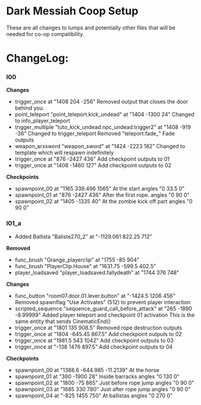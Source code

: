 # Dark Messiah Coop Setup
These are all changes to lumps and potentially other files that will be needed for co-op compatibility.



# ChangeLog:
### l00

**Changes**
- trigger_once at "1408 204 -256"
	Removed output that closes the door behind you.
- point_teleport "point_teleport.kick_undead" at "1404 -1300 24"
	Changed to info_player_teleport
- trigger_multiple "tuto_kick_undead.npc_undead.trigger2" at "1408 -919 -36"
	Changed to trigger_teleport
	Removed "teleport.fade_" Fade outputs
- weapon_arxsword "weapon_sword" at "1424 -2223 182"
	Changed to template which will respawn indefinitely
- trigger_once at "876 -2427 436"
	Add checkpoint outputs to 01
- trigger_once at "1408 -1460 127"
	Add checkpoint outputs to 02

**Checkpoints**
- spawnpoint_00 at "1165 339.496 1565" At the start
angles "0 33.5 0"
- spawnpoint_01 at "876 -2427 436" After the first rope.
angles "0 90 0"
- spawnpoint_02 at "1405 -1335 40" At the zombie kick off part
angles "0 90 0"

### l01_a

- Added Ballista "Baliste270_2" at "-1129.061 822.25 712"

**Removed**
- func_brush "Grange_playerclip" at "1755 -85 904"
- func_brush "PlayerClip.House" at "1631.75 -599.5 402.5"
- player_loadsaved "player_loadsaved.fallydeath" at "1744 376 748"

**Changes**
- func_button "room07.door.01.lever.button" at "-1424.5 1206 456"
	Removed spawnflag "Use Activates" (512) to prevent player interaction
- scripted_sequence "sequence_guard_call_before_attack" at "265 -1890 -8.99999"
	Added player teleport and checkpoint 01 activation This is the same entity that sends CinematicEnd()
- trigger_once at "1801 135 908.5"
	Removed rope destruction outputs
- trigger_once at "1804 -645.45 867.5"
	Add checkpoint outputs to 02
- trigger_once at "1981.5 543 1042"
	Add checkpoint outputs to 03
- trigger_once at "-138 1476 897.5"
	Add checkpoint outputs to 04

**Checkpoints**
- spawnpoint_00 at "1388.6 -644.985 -11.2139" At the horse
- spawnpoint_01 at "360 -1900 28" Inside barracks
angles "0 130 0"
- spawnpoint_02 at "1800 -75 865" Just before rope jump
angles "0 90 0"
- spawnpoint_03 at "1685 330 780" Just after rope jump
angles "0 90 0"
- spawnpoint_04 at "-825 1455 750" At ballistas
angles "0 270 0"
